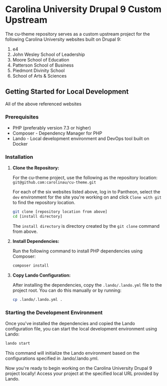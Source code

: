 # Carolina University Drupal 9 Custom Upstream

The cu-theme repository serves as a custom upstream project for the following Carolina University websites built on Drupal 9:

1. e4
1. John Wesley School of Leadership
1. Moore School of Education
1. Patterson School of Business
1. Piedmont Divinity School
1. School of Arts & Sciences

## Getting Started for Local Development

All of the above referenced websites

### Prerequisites

- PHP (preferably version 7.3 or higher)
- Composer - Dependency Manager for PHP
- Lando - Local development environment and DevOps tool built on Docker

### Installation

1. **Clone the Repository:**

    For the cu-theme project, use the following as the repository location: `git@github.com:carolinau/cu-theme.git`

    For each of the six websites listed above, log in to Pantheon, select the `dev` environment for the site you're working on and click `Clone with git` to find the repository location.

    ```bash
    git clone [repository location from above]
    cd [install directory]
    ```

    The `install directory` is directory created by the `git clone` command from above.

2. **Install Dependencies:**

    Run the following command to install PHP dependencies using Composer:

    ```bash
    composer install
    ```

3. **Copy Lando Configuration:**

    After installing the dependencies, copy the `.lando/.lando.yml` file to the project root. You can do this manually or by running:

    ```bash
    cp .lando/.lando.yml .
    ```

### Starting the Development Environment

Once you've installed the dependencies and copied the Lando configuration file, you can start the local development environment using Lando:

```bash
lando start
```

This command will initialize the Lando environment based on the configurations specified in .lando/.lando.yml.

Now you're ready to begin working on the Carolina University Drupal 9 project locally! Access your project at the specified local URL provided by Lando.
